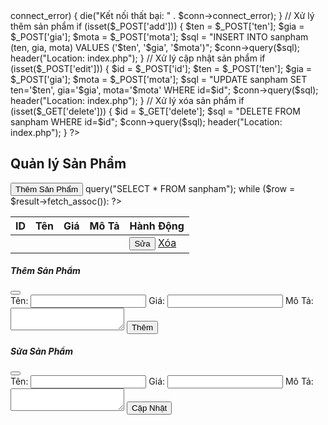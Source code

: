 <?php
$conn = new mysqli("localhost", "root", "", "quanlysanpham");
if ($conn->connect_error) {
    die("Kết nối thất bại: " . $conn->connect_error);
}

// Xử lý thêm sản phẩm
if (isset($_POST['add'])) {
    $ten = $_POST['ten'];
    $gia = $_POST['gia'];
    $mota = $_POST['mota'];
    $sql = "INSERT INTO sanpham (ten, gia, mota) VALUES ('$ten', '$gia', '$mota')";
    $conn->query($sql);
    header("Location: index.php");
}

// Xử lý cập nhật sản phẩm
if (isset($_POST['edit'])) {
    $id = $_POST['id'];
    $ten = $_POST['ten'];
    $gia = $_POST['gia'];
    $mota = $_POST['mota'];
    $sql = "UPDATE sanpham SET ten='$ten', gia='$gia', mota='$mota' WHERE id=$id";
    $conn->query($sql);
    header("Location: index.php");
}

// Xử lý xóa sản phẩm
if (isset($_GET['delete'])) {
    $id = $_GET['delete'];
    $sql = "DELETE FROM sanpham WHERE id=$id";
    $conn->query($sql);
    header("Location: index.php");
}
?>

<!DOCTYPE html>
<html lang="vi">
<head>
    <meta charset="UTF-8">
    <meta name="viewport" content="width=device-width, initial-scale=1.0">
    <title>Quản lý Sản Phẩm</title>
    <link rel="stylesheet" href="https://cdn.jsdelivr.net/npm/bootstrap@5.3.0/dist/css/bootstrap.min.css">
    <script src="https://cdn.jsdelivr.net/npm/bootstrap@5.3.0/dist/js/bootstrap.bundle.min.js"></script>
</head>
<body>

<div class="container mt-4">
    <h2 class="text-center">Quản lý Sản Phẩm</h2>
    <button class="btn btn-primary mb-3" data-bs-toggle="modal" data-bs-target="#addModal">Thêm Sản Phẩm</button>
    <table class="table table-bordered">
        <thead>
            <tr>
                <th>ID</th>
                <th>Tên</th>
                <th>Giá</th>
                <th>Mô Tả</th>
                <th>Hành Động</th>
            </tr>
        </thead>
        <tbody>
            <?php
            $result = $conn->query("SELECT * FROM sanpham");
            while ($row = $result->fetch_assoc()):
            ?>
            <tr>
                <td><?= $row['id'] ?></td>
                <td><?= $row['ten'] ?></td>
                <td><?= $row['gia'] ?></td>
                <td><?= $row['mota'] ?></td>
                <td>
                    <button class="btn btn-warning btn-sm edit-btn"
                        data-id="<?= $row['id'] ?>"
                        data-ten="<?= $row['ten'] ?>"
                        data-gia="<?= $row['gia'] ?>"
                        data-mota="<?= $row['mota'] ?>"
                        data-bs-toggle="modal"
                        data-bs-target="#editModal">Sửa</button>
                    <a href="index.php?delete=<?= $row['id'] ?>" class="btn btn-danger btn-sm" onclick="return confirm('Bạn có chắc chắn muốn xóa?')">Xóa</a>
                </td>
            </tr>
            <?php endwhile; ?>
        </tbody>
    </table>
</div>

<!-- Modal Thêm -->
<div class="modal fade" id="addModal">
    <div class="modal-dialog">
        <div class="modal-content">
            <div class="modal-header">
                <h5 class="modal-title">Thêm Sản Phẩm</h5>
                <button type="button" class="btn-close" data-bs-dismiss="modal"></button>
            </div>
            <div class="modal-body">
                <form method="POST">
                    <label for="ten">Tên:</label>
                    <input type="text" class="form-control" name="ten" required>
                    <label for="gia">Giá:</label>
                    <input type="number" class="form-control" name="gia" required>
                    <label for="mota">Mô Tả:</label>
                    <textarea class="form-control" name="mota"></textarea>
                    <button type="submit" name="add" class="btn btn-primary mt-3">Thêm</button>
                </form>
            </div>
        </div>
    </div>
</div>

<!-- Modal Sửa -->
<div class="modal fade" id="editModal">
    <div class="modal-dialog">
        <div class="modal-content">
            <div class="modal-header">
                <h5 class="modal-title">Sửa Sản Phẩm</h5>
                <button type="button" class="btn-close" data-bs-dismiss="modal"></button>
            </div>
            <div class="modal-body">
                <form method="POST">
                    <input type="hidden" name="id" id="edit-id">
                    <label for="ten">Tên:</label>
                    <input type="text" class="form-control" name="ten" id="edit-ten" required>
                    <label for="gia">Giá:</label>
                    <input type="number" class="form-control" name="gia" id="edit-gia" required>
                    <label for="mota">Mô Tả:</label>
                    <textarea class="form-control" name="mota" id="edit-mota"></textarea>
                    <button type="submit" name="edit" class="btn btn-warning mt-3">Cập Nhật</button>
                </form>
            </div>
        </div>
    </div>
</div>

<script>
document.addEventListener("DOMContentLoaded", function () {
    let editButtons = document.querySelectorAll(".edit-btn");
    editButtons.forEach(btn => {
        btn.addEventListener("click", function () {
            document.getElementById("edit-id").value = this.getAttribute("data-id");
            document.getElementById("edit-ten").value = this.getAttribute("data-ten");
            document.getElementById("edit-gia").value = this.getAttribute("data-gia");
            document.getElementById("edit-mota").value = this.getAttribute("data-mota");
        });
    });
});
</script>

</body>
</html>

